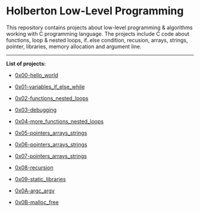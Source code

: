 # Holberton Low-Level Programming

This repository contains projects about low-level programming & algorithms working with C programming language. The projects include C code about functions, loop & nested loops, if..else condition, recusion, arrays, strings, pointer, libraries, memory allocation and argument line.

---

**List of projects:**

- [0x00-hello_world](https://github.com/KristiSeraj/holbertonschool-low_level_programming/tree/main/0x00-hello_world)

- [0x01-variables_if_else_while](https://github.com/KristiSeraj/holbertonschool-low_level_programming/tree/main/0x01-variables_if_else_while)

- [0x02-functions_nested_loops](https://github.com/KristiSeraj/holbertonschool-low_level_programming/tree/main/0x02-functions_nested_loops)

- [0x03-debugging](https://github.com/KristiSeraj/holbertonschool-low_level_programming/tree/main/0x03-debugging)

- [0x04-more_functions_nested_loops](https://github.com/KristiSeraj/holbertonschool-low_level_programming/tree/main/0x04-more_functions_nested_loops)

- [0x05-pointers_arrays_strings](https://github.com/KristiSeraj/holbertonschool-low_level_programming/tree/main/0x05-pointers_arrays_strings)

- [0x06-pointers_arrays_strings](https://github.com/KristiSeraj/holbertonschool-low_level_programming/tree/main/0x06-pointers_arrays_strings)

- [0x07-pointers_arrays_strings](https://github.com/KristiSeraj/holbertonschool-low_level_programming/tree/main/0x07-pointers_arrays_strings)

- [0x08-recursion](https://github.com/KristiSeraj/holbertonschool-low_level_programming/tree/main/0x08-recursion)

- [0x09-static_libraries](https://github.com/KristiSeraj/holbertonschool-low_level_programming/tree/main/0x09-static_libraries)

- [0x0A-argc_argv](https://github.com/KristiSeraj/holbertonschool-low_level_programming/tree/main/0x0A-argc_argv)

- [0x0B-malloc_free](https://github.com/KristiSeraj/holbertonschool-low_level_programming/tree/main/0x0B-malloc_free)
